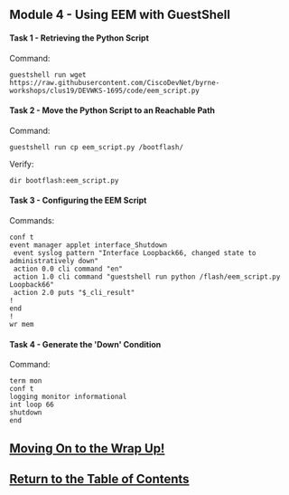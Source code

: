 ## Module 4 - Using EEM with GuestShell

#### Task 1 - Retrieving the Python Script

Command:

```
guestshell run wget https://raw.githubusercontent.com/CiscoDevNet/byrne-workshops/clus19/DEVWKS-1695/code/eem_script.py
```

#### Task 2 - Move the Python Script to an Reachable Path

Command:

```
guestshell run cp eem_script.py /bootflash/
```

Verify:

```
dir bootflash:eem_script.py
```

#### Task 3 - Configuring the EEM Script

Commands:

```
conf t
event manager applet interface_Shutdown
 event syslog pattern "Interface Loopback66, changed state to administratively down"
 action 0.0 cli command "en"
 action 1.0 cli command "guestshell run python /flash/eem_script.py Loopback66"	
 action 2.0 puts "$_cli_result"
!
end
!
wr mem
```

#### Task 4 - Generate the 'Down' Condition

Command:

```
term mon
conf t
logging monitor informational
int loop 66
shutdown
end
```

## [Moving On to the Wrap Up!](DEVWKS_1695_Guided_6.md)
## [Return to the Table of Contents](../../README.md)